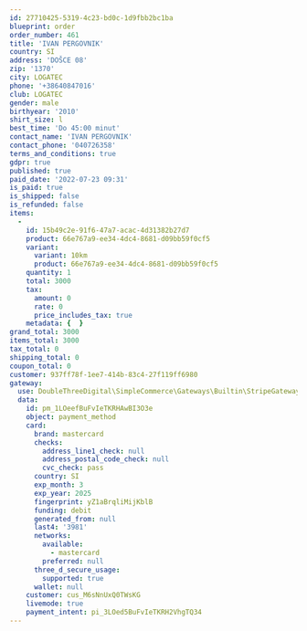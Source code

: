 ```yaml
---
id: 27710425-5319-4c23-bd0c-1d9fbb2bc1ba
blueprint: order
order_number: 461
title: 'IVAN PERGOVNIK'
country: SI
address: 'DOŠCE 08'
zip: '1370'
city: LOGATEC
phone: '+38640847016'
club: LOGATEC
gender: male
birthyear: '2010'
shirt_size: l
best_time: 'Do 45:00 minut'
contact_name: 'IVAN PERGOVNIK'
contact_phone: '040726358'
terms_and_conditions: true
gdpr: true
published: true
paid_date: '2022-07-23 09:31'
is_paid: true
is_shipped: false
is_refunded: false
items:
  -
    id: 15b49c2e-91f6-47a7-acac-4d31382b27d7
    product: 66e767a9-ee34-4dc4-8681-d09bb59f0cf5
    variant:
      variant: 10km
      product: 66e767a9-ee34-4dc4-8681-d09bb59f0cf5
    quantity: 1
    total: 3000
    tax:
      amount: 0
      rate: 0
      price_includes_tax: true
    metadata: {  }
grand_total: 3000
items_total: 3000
tax_total: 0
shipping_total: 0
coupon_total: 0
customer: 937ff78f-1ee7-414b-83c4-27f119ff6980
gateway:
  use: DoubleThreeDigital\SimpleCommerce\Gateways\Builtin\StripeGateway
  data:
    id: pm_1LOeefBuFvIeTKRHAwBI3O3e
    object: payment_method
    card:
      brand: mastercard
      checks:
        address_line1_check: null
        address_postal_code_check: null
        cvc_check: pass
      country: SI
      exp_month: 3
      exp_year: 2025
      fingerprint: yZ1aBrqliMijKblB
      funding: debit
      generated_from: null
      last4: '3981'
      networks:
        available:
          - mastercard
        preferred: null
      three_d_secure_usage:
        supported: true
      wallet: null
    customer: cus_M6sNnUxQ0TWsKG
    livemode: true
    payment_intent: pi_3LOed5BuFvIeTKRH2VhgTQ34
---
```

